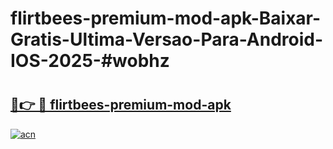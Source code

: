 # flirtbees-premium-mod-apk-Baixar-Gratis-Ultima-Versao-Para-Android-IOS-2025-#wobhz

# <h2><a href="https://ainizakaria.my?title=flirtbees-premium-mod-apk&ref=25M">🔗👉 🔴 flirtbees-premium-mod-apk</a></h2>

[![acn](https://github.com/user-attachments/assets/0f9c940e-d8b0-45ae-aac7-cd30a18b3e1c)](https://ainizakaria.my?title=flirtbees-premium-mod-apk&ref=25M)

